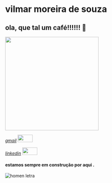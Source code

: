 # vilmar moreira de souza
 ## ola, que tal um café!!!!!! 👋

<img src="https://github.com/vilmar-moreira-souza/git/blob/master/tutoriais/IMG_20191202_231908426.jpg"  width="300" >





[*gmail*](vilmarmoreira2010@gmail.com)
<img src="https://github.com/vilmar-moreira-souza/git/blob/master/tutoriais/novo-logotipo-do-gmail-foto-cortesia-da-google-conteudo-categoria-nerd-7178871006.webp" height="24" width="48">


[*linkedin*](https://www.linkedin.com/in/vilmarmsouza/)
<img src="https://github.com/vilmar-moreira-souza/git/blob/master/tutoriais/linkedin.png" height="24" width="48" >


####  estamos sempre em construção por aqui .
 
 ![homen letra](https://github.com/professorjosedeassis/Linguagem-C/blob/master/homem%20letra.gif)




<!--
**vilmar-moreira-souza/vilmar-moreira-souza** is a ✨ _special_ ✨ repository because its `README.md` (this file) appears on your GitHub profile.

Here are some ideas to get you started:

- 🔭 I’m currently working on ...
- 🌱 I’m currently learning ...
- 👯 I’m looking to collaborate on ...
- 🤔 I’m looking for help with ...
- 💬 Ask me about ...
- 📫 How to reach me: ...
- 😄 Pronouns: ...
- ⚡ Fun fact: ...
-->
